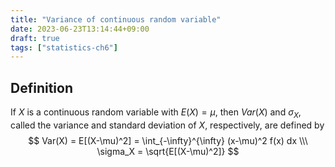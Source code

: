 ```yaml
---
title: "Variance of continuous random variable"
date: 2023-06-23T13:14:44+09:00
draft: true
tags: ["statistics-ch6"]
---
```


## Definition
If $X$ is a continuous random variable with $E(X) = \mu$, then $Var(X)$ and $\sigma_X$, called the variance and standard deviation of $X$, respectively, are defined by 
$$
Var(X) = E[(X-\mu)^2] = \int_{-\infty}^{\infty} (x-\mu)^2 f(x) dx \\\
\sigma_X = \sqrt{E[(X-\mu)^2]}
$$